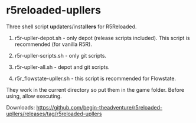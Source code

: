 # r5reloaded-upllers
Three shell script **up**daters/insta**llers** for R5Reloaded.

1. r5r-upller-depot.sh - only depot (release scripts included). This script is recommended (for vanilla R5R).

2. r5r-upller-scripts.sh - only git scripts.

3. r5r-upller-all.sh - depot and git scripts.

4. r5r_flowstate-upller.sh - this script is recommended for Flowstate.

They work in the current directory so put them in the game folder. Before using, allow executing.

Downloads: https://github.com/begin-theadventure/r5reloaded-upllers/releases/tag/r5reloaded-upllers
